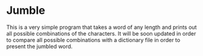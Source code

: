 # Jumble
This is a very simple program that takes a word of any length and prints out all possible combinations of the characters.
It will be soon updated in order to compare all possible combinations with a dictionary file in order to present the jumbled word.
